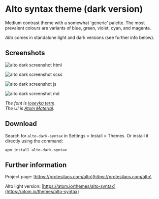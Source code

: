 # Alto syntax theme (dark version)

Medium contrast theme with a somewhat 'generic' palette. The most prevalent colours are variants of blue, green, violet, cyan, and magenta.

*Alto* comes in standalone light and dark versions (see further info below).

## Screenshots

![alto dark screenshot html](https://raw.githubusercontent.com/protesilaos/prot16/master/alto/img/alto_dark_html.png)

![alto dark screenshot scss](https://raw.githubusercontent.com/protesilaos/prot16/master/alto/img/alto_dark_scss.png)

![alto dark screenshot js](https://raw.githubusercontent.com/protesilaos/prot16/master/alto/img/alto_dark_js.png)

![alto dark screenshot md](https://raw.githubusercontent.com/protesilaos/prot16/master/alto/img/alto_dark_md.png)

*The font is [Iosevka term](https://github.com/be5invis/Iosevka)*.  
*The UI is [Atom Material](https://github.com/atom-material/atom-material-ui)*.

## Download

Search for `alto-dark-syntax` in Settings > Install > Themes. Or install it directly using the command:

```shell
apm install alto-dark-syntax
```

## Further information

Project page: [https://protesilaos.com/alto](https://protesilaos.com/alto)

Alto light version: [https://atom.io/themes/alto-syntax](https://atom.io/themes/alto-syntax)
